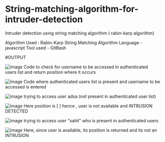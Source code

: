 # String-matching-algorithm-for-intruder-detection
Intruder detection using string matching algorithm ( rabin-karp algorithm)

Algorithm Used : Rabin-Karp String Matching Algorithm
Language - javascript
Tool used - GitBash


#OUTPUT

![image](https://user-images.githubusercontent.com/115685767/235779307-06450c58-2805-4978-9db8-b996a31d3172.png)
Code to check for username to be accessed in authenticated users list and return position where it occurs


![image](https://user-images.githubusercontent.com/115685767/235779390-4c155808-2dc8-4a03-9831-dc99cf15a735.png)
Code where authenticated users list is present and username to be accessed is entered


![image](https://user-images.githubusercontent.com/115685767/235779438-ea492b50-cdad-4f5f-9ee7-318616af975b.png)
trying to access user adsa (not present in authenticated user list)


![image](https://user-images.githubusercontent.com/115685767/235779565-151cedf7-a97c-4173-ad2e-cd4bbdb71428.png)
Here position is [ ] hence , user is not available and INTRUSION DETECTED


![image](https://user-images.githubusercontent.com/115685767/235779672-34ddb9a6-b12e-45ab-81ce-01b689dc1266.png)
trying to access user "sahil" who is present in authenticated users


![image](https://user-images.githubusercontent.com/115685767/235779712-61158be9-4a94-4854-8b03-77ab3b733c0c.png)
Here, since user is available, its  position is returned and its not an INTRUSION 

